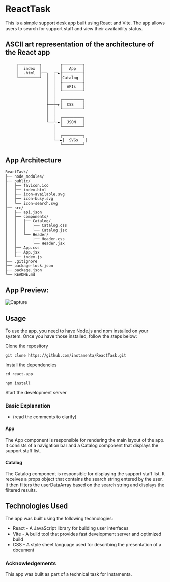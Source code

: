 # ReactTask
This is a simple support desk app built using React and Vite. The app allows users to search for support staff and view their availability status.
## ASCII art representation of the architecture of the React app
```
     ┌─────────┐        ┌─────────┐
     │  index  │        │   App   │
     │  .html  ├──┐  ┌─►├─────────┤
     └─────────┘  │  │  │Catalog  │
                  │  │  ├─────────┤
                  │  │  │  APIs   │
                  │  │  └─────────┘
                  │  │
                  │  │  ┌─────────┐
                  ├──┼─►│  CSS    │
                  │  │  └─────────┘
                  │  │
                  │  │  ┌─────────┐
                  └──┴─►│  JSON   │
                     │  └─────────┘
                     │
                     │  ┌─────────┐
                     └──►│  SVGs   │
                        └─────────┘
```
## App Architecture
```
ReactTask/
├── node_modules/
├── public/
│   ├── favicon.ico
│   ├── index.html
│   ├── icon-available.svg
│   ├── icon-busy.svg
│   └── icon-search.svg
├── src/
│   ├── api.json
│   ├── components/
│   │   ├── Catalog/
│   │   │   ├── Catalog.css
│   │   │   └── Catalog.jsx
│   │   └── Header/
│   │       ├── Header.css
│   │       └── Header.jsx
│   ├── App.css
│   ├── App.jsx
│   └── index.js
├── .gitignore
├── package-lock.json
├── package.json
└── README.md
```
## App Preview: 
![Capture](https://user-images.githubusercontent.com/98179343/225954614-25efa9b2-58cd-4b47-921e-d75e5f4cc5f9.PNG)

## Usage
To use the app, you need to have Node.js and npm installed on your system. Once you have those installed, follow the steps below:

Clone the repository

```
git clone https://github.com/instamenta/ReactTask.git
```
Install the dependencies

```
cd react-app
```
```
npm install
```
Start the development server
### Basic Explanation
* (read the comments to clarify)
#### App
The App component is responsible for rendering the main layout of the app.
It consists of a navigation bar and a Catalog component that displays the support staff list.

#### Catalog
The Catalog component is responsible for displaying the support staff list.
It receives a props object that contains the search string entered by the user.
It then filters the userDataArray based on the search string and displays the filtered results.

## Technologies Used
The app was built using the following technologies:

* React - A JavaScript library for building user interfaces
* Vite - A build tool that provides fast development server and optimized build
* CSS - A style sheet language used for describing the presentation of a document
### Acknowledgements
This app was built as part of a technical task for Instamenta.

